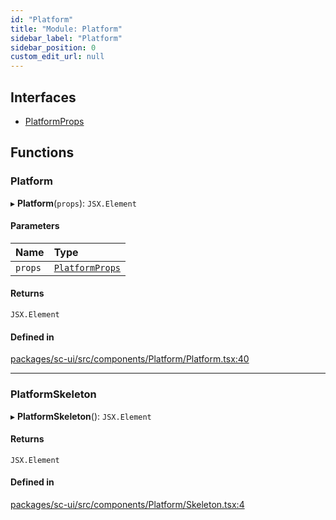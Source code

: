 ```yaml
---
id: "Platform"
title: "Module: Platform"
sidebar_label: "Platform"
sidebar_position: 0
custom_edit_url: null
---
```


## Interfaces

- [PlatformProps](../interfaces/Platform.PlatformProps.md)

## Functions

### Platform

▸ **Platform**(`props`): `JSX.Element`

#### Parameters

| Name | Type |
| :------ | :------ |
| `props` | [`PlatformProps`](../interfaces/Platform.PlatformProps.md) |

#### Returns

`JSX.Element`

#### Defined in

[packages/sc-ui/src/components/Platform/Platform.tsx:40](https://github.com/selfcommunity/community-ui/blob/67100aa/packages/sc-ui/src/components/Platform/Platform.tsx#L40)

___

### PlatformSkeleton

▸ **PlatformSkeleton**(): `JSX.Element`

#### Returns

`JSX.Element`

#### Defined in

[packages/sc-ui/src/components/Platform/Skeleton.tsx:4](https://github.com/selfcommunity/community-ui/blob/67100aa/packages/sc-ui/src/components/Platform/Skeleton.tsx#L4)
